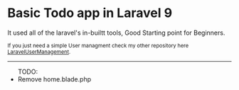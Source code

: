 <h1>Basic Todo app in Laravel 9</h1>
<p>It used all of the laravel's in-builtt tools, Good Starting point for Beginners.</p>
<small>If you just need a simple User managment check my other repository here <a href="https://github.com/BugsBunny421/LaravelUserManagement">LaravelUserManagement</a>.</small>

<hr>

<ul>
    <lh>TODO:</lh> 
    <li>
        Remove home.blade.php
    </li>
</ul>
